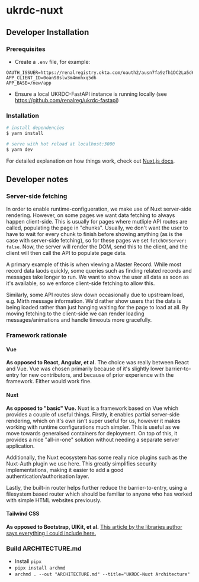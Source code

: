# ukrdc-nuxt

## Developer Installation

### Prerequisites

- Create a `.env` file, for example:

```
OAUTH_ISSUER=https://renalregistry.okta.com/oauth2/ausn7fa9zfh1DC2La5d6
APP_CLIENT_ID=0oan98slw3m4mnhxq5d6
APP_BASE=/new/app
```

- Ensure a local UKRDC-FastAPI instance is running locally (see <https://github.com/renalreg/ukrdc-fastapi>)

### Installation

```bash
# install dependencies
$ yarn install

# serve with hot reload at localhost:3000
$ yarn dev
```

For detailed explanation on how things work, check out [Nuxt.js docs](https://nuxtjs.org).

## Developer notes

### Server-side fetching

In order to enable runtime-configueration, we make use of Nuxt server-side rendering. However, on some pages we want data fetching to always happen client-side. This is usually for pages where mutliple API routes are called, populating the page in "chunks". Usually, we don't want the user to have to wait for every chunk to finish before showing anything (as is the case with server-side fetching), so for these pages we set `fetchOnServer: false`. Now, the server will render the DOM, send this to the client, and the client will then call the API to populate page data.

A primary example of this is when viewing a Master Record. While most record data laods quickly, some queries such as finding related records and messages take longer to run. We want to show the user all data as soon as it's available, so we enforce client-side fetching to allow this.

Similarly, some API routes slow down occasionally due to upstream load, e.g. Mirth message information. We'd rather show users that the data is being loaded rather than just hanging waiting for the page to load at all. By moving fetching to the client-side we can render loading messages/animations and handle timeouts more gracefully.

### Framework rationale

#### Vue

**As opposed to React, Angular, et al.** The choice was really between React and Vue. Vue was chosen primarily because of it's slightly lower barrier-to-entry for new contributors, and because of prior experience with the framework. Either would work fine.

#### Nuxt

**As opposed to "basic" Vue.** Nuxt is a framework based on Vue which provides a couple of useful things. Firstly, it enables partial server-side rendering, which on it's own isn't super useful for us, however it makes working with runtime configurations much simpler. This is useful as we move towards generalsed containers for deployment. On top of this, it provides a nice "all-in-one" solution without needing a separate server application.

Additionally, the Nuxt ecosystem has some really nice plugins such as the Nuxt-Auth plugin we use here. This greatly simplifies security implementations, making it easier to add a good authentication/authorisation layer.

Lastly, the built-in router helps further reduce the barrier-to-entry, using a filesystem based router which should be familiar to anyone who has worked with simple HTML websites previously.

#### Tailwind CSS

**As opposed to Bootstrap, UIKit, et al.** [This article by the libraries author says everything I could include here.](https://adamwathan.me/css-utility-classes-and-separation-of-concerns/)

### Build ARCHITECTURE.md

* Install `pipx`
* `pipx install archmd`
* `archmd . --out "ARCHITECTURE.md" --title="UKRDC-Nuxt Architecture"`
